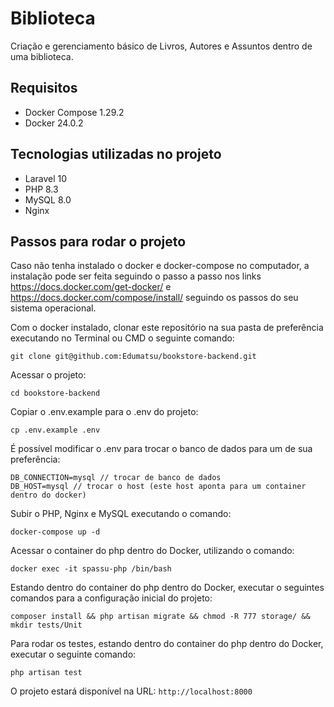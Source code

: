 # Biblioteca
Criação e gerenciamento básico de Livros, Autores e Assuntos dentro de uma biblioteca.

## Requisitos
- Docker Compose 1.29.2
- Docker 24.0.2

## Tecnologias utilizadas no projeto
- Laravel 10
- PHP 8.3
- MySQL 8.0
- Nginx

## Passos para rodar o projeto

Caso não tenha instalado o docker e docker-compose no computador, a instalação pode ser feita seguindo o passo a passo nos links https://docs.docker.com/get-docker/ e https://docs.docker.com/compose/install/ seguindo os passos do seu sistema operacional.

Com o docker instalado, clonar este repositório na sua pasta de preferência executando no Terminal ou CMD o seguinte comando:

```console
git clone git@github.com:Edumatsu/bookstore-backend.git
```

Acessar o projeto:
```console
cd bookstore-backend
```

Copiar o .env.example para o .env do projeto:
```console
cp .env.example .env
```

É possível modificar o .env para trocar o banco de dados para um de sua preferência:
```console
DB_CONNECTION=mysql // trocar de banco de dados
DB_HOST=mysql // trocar o host (este host aponta para um container dentro do docker)
```

Subir o PHP, Nginx e MySQL executando o comando:
```console
docker-compose up -d
```

Acessar o container do php dentro do Docker, utilizando o comando:
```console
docker exec -it spassu-php /bin/bash
```
Estando dentro do container do php dentro do Docker, executar o seguintes comandos para a configuração inicial do projeto:

```console
composer install && php artisan migrate && chmod -R 777 storage/ && mkdir tests/Unit
```

Para rodar os testes, estando dentro do container do php dentro do Docker, executar o seguinte comando:
```console
php artisan test
```

O projeto estará disponível na URL: `http://localhost:8000`